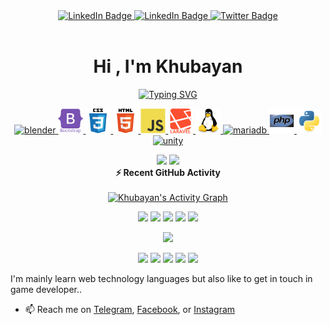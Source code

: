 



<div id="badges" align="center">
  <a href="your-linkedin-URL">
    <img src="https://img.shields.io/badge/LinkedIn-blue?style=for-the-badge&logo=linkedin&logoColor=white" alt="LinkedIn Badge"/>
  </a>
  <a href="your-youtube-URL">
    <img src="https://img.shields.io/badge/Instagram-ff69b4?style=for-the-badge&logo=linkedin&logoColor=white" alt="LinkedIn Badge"/>
  </a>
  <a href="your-twitter-URL">
    <img src="https://img.shields.io/badge/Twitter-blue?style=for-the-badge&logo=twitter&logoColor=white" alt="Twitter Badge"/>
  </a>
  <br/>
  <img src="https://komarev.com/ghpvc/?username=Khubaya&style=flat-square&color=blue" alt=""/>
  <img src="https://img.shields.io/github/followers/Khubayan?label=Follow&style=social" alt=""/>
  <h1>
    Hi , I'm Khubayan
  </h1>
  <p>
    <a href="https://git.io/typing-svg"><img src="https://readme-typing-svg.demolab.com?font=Fira+Code&size=18&color=5BCDFF&center=true&multiline=true&width=435&lines=Self+Taught+Junior+Programmer;Learner+and+Explorer;Weeb+and+Game" alt="Typing SVG" />       </a>
   
<p> <a href="https://www.blender.org/" target="_blank" rel="noreferrer"> <img src="https://download.blender.org/branding/community/blender_community_badge_white.svg" alt="blender" width="40" height="40"/> </a> <a href="https://getbootstrap.com" target="_blank" rel="noreferrer"> <img src="https://raw.githubusercontent.com/devicons/devicon/master/icons/bootstrap/bootstrap-plain-wordmark.svg" alt="bootstrap" width="40" height="40"/> </a> <a href="https://www.w3schools.com/css/" target="_blank" rel="noreferrer"> <img src="https://raw.githubusercontent.com/devicons/devicon/master/icons/css3/css3-original-wordmark.svg" alt="css3" width="40" height="40"/> </a> <a href="https://www.w3.org/html/" target="_blank" rel="noreferrer"> <img src="https://raw.githubusercontent.com/devicons/devicon/master/icons/html5/html5-original-wordmark.svg" alt="html5" width="40" height="40"/> </a> <a href="https://developer.mozilla.org/en-US/docs/Web/JavaScript" target="_blank" rel="noreferrer"> <img src="https://raw.githubusercontent.com/devicons/devicon/master/icons/javascript/javascript-original.svg" alt="javascript" width="40" height="40"/> </a> <a href="https://laravel.com/" target="_blank" rel="noreferrer"> <img src="https://raw.githubusercontent.com/devicons/devicon/master/icons/laravel/laravel-plain-wordmark.svg" alt="laravel" width="40" height="40"/> </a> <a href="https://www.linux.org/" target="_blank" rel="noreferrer"> <img src="https://raw.githubusercontent.com/devicons/devicon/master/icons/linux/linux-original.svg" alt="linux" width="40" height="40"/> </a> <a href="https://mariadb.org/" target="_blank" rel="noreferrer"> <img src="https://www.vectorlogo.zone/logos/mariadb/mariadb-icon.svg" alt="mariadb" width="40" height="40"/> </a> <a href="https://www.php.net" target="_blank" rel="noreferrer"> <img src="https://raw.githubusercontent.com/devicons/devicon/master/icons/php/php-original.svg" alt="php" width="40" height="40"/> </a> <a href="https://www.python.org" target="_blank" rel="noreferrer"> <img src="https://raw.githubusercontent.com/devicons/devicon/master/icons/python/python-original.svg" alt="python" width="40" height="40"/> </a> <a href="https://unity.com/" target="_blank" rel="noreferrer"> <img src="https://www.vectorlogo.zone/logos/unity3d/unity3d-icon.svg" alt="unity" width="40" height="40"/> </a> </p>

    
  </p>
  
<!--  ![GitHub stats] -->
 <img height="180em" src="https://github-readme-stats.vercel.app/api?username=Khubayan&show_icons=true&theme=tokyonight"/>
<!--  ![Top Langs](https://github-readme-stats.vercel.app/api/top-langs/?username=Khubayan&theme=tokyonight) -->
  <img height="180em" src="https://github-readme-stats.vercel.app/api/top-langs/?username=Khubayan&layout=compact&theme=tokyonight"/>
 <br/>
 <summary><b>⚡ Recent GitHub Activity</b></summary>
  <br/>
   <a href="https://github.com/khubayan"><img alt="Khubayan's Activity Graph" src="https://activity-graph.herokuapp.com/graph?username=khubayan&custom_title=Khubayan's%20Contribution%20Graph&theme=react-dark" /></a>
  <br/>
  
  
  <p>
		<img src="https://img.shields.io/badge/Pop!_OS-48B9C7?style=for-the-badge&logo=Pop!_OS&logoColor=white"/>
<!-- 	<img src=""/> -->
	<img src="https://img.shields.io/badge/github-%23121011.svg?style=for-the-badge&logo=github&logoColor=white"/>
	<img src="https://img.shields.io/badge/Windows-0078D6?style=for-the-badge&logo=windows&logoColor=white"/>
	<img src="https://img.shields.io/badge/LibreOffice-%2318A303?style=for-the-badge&logo=LibreOffice&logoColor=white"/>
	<img src="https://img.shields.io/badge/Spotify-1ED760?style=for-the-badge&logo=spotify&logoColor=white"/>
		<p>
	<img src="https://img.shields.io/badge/Visual%20Studio%20Code-0078d7.svg?style=for-the-badge&logo=visual-studio-code&logoColor=white"/>
	<p>
	<img src="https://img.shields.io/badge/Replit-DD1200?style=for-the-badge&logo=Replit&logoColor=white"/>
	<img src="https://img.shields.io/badge/Playstation%202-003791?style=for-the-badge&logo=playstation-2&logoColor=white"/>
	<img src="https://img.shields.io/badge/Playstation%203-003791?style=for-the-badge&logo=playstation-3&logoColor=white"/>
	<img src="https://img.shields.io/badge/yarn-%232C8EBB.svg?style=for-the-badge&logo=yarn&logoColor=white"/>
	<img src="https://img.shields.io/badge/Udemy-A435F0?style=for-the-badge&logo=Udemy&logoColor=white"/>
	</p>
  
  
</div>
 <p>I'm mainly learn web technology languages but also like to get in touch in game developer..
<main>
    
</main>
  
  
<div align="center">
<!-- 	![Pop!\_OS]() -->
	
</div>





- 📫 Reach me on <a href="https://t.me/Khu_Bayan27">Telegram</a>, <a href="https://www.facebook.com/khu.bayan.9">Facebook</a>, or <a href="https://www.instagram.com/khu_bayan27">Instagram</a>

<!---
Khubayan/Khubayan is a ✨ special ✨ repository because its `README.md` (this file) appears on your GitHub profile.
You can click the Preview link to take a look at your changes.
--->
